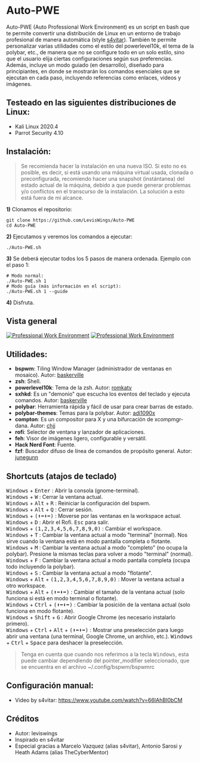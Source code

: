 # Auto-PWE
Auto-PWE (Auto Professional Work Environment) es un script en bash que te permite convertir una distribución de Linux en un entorno de trabajo profesional de manera automática (style [s4vitar](https://youtu.be/66IAhBI0bCM)). También te permite personalizar varias utilidades como el estilo del powerlevel10k, el tema de la polybar, etc., de manera que no se configure todo en un solo estilo, sino que el usuario elija ciertas configuraciones según sus preferencias. Además, incluye un modo guiado (en desarrollo), diseñado para principiantes, en donde se mostrarán los comandos esenciales que se ejecutan en cada paso, incluyendo referencias como enlaces, videos y imágenes.
## Testeado en las siguientes distribuciones de Linux:
- Kali Linux 2020.4
- Parrot Security 4.10
## Instalación:
> Se recomienda hacer la instalación en una nueva ISO. Si esto no es posible, es decir, si está usando una máquina virtual usada, clonada o preconfigurada, recomiendo hacer una snapshot (instántanea) del estado actual de la máquina, debido a que puede generar problemas y/o conflictos en el transcurso de la instalación. La solución a esto está fuera de mi alcance.

**1)** Clonamos el repositorio:
```
git clone https://github.com/LevisWings/Auto-PWE
cd Auto-PWE
```
**2)** Ejecutamos y veremos los comandos a ejecutar:
```
./Auto-PWE.sh
```
**3)** Se deberá ejecutar todos los 5 pasos de manera ordenada. Ejemplo con el paso 1:
```
# Modo normal:
./Auto-PWE.sh 1
# Modo guía (más información en el script):
./Auto-PWE.sh 1 --guide
```

**4)** Disfruta.
## Vista general
[![Professional Work Environment](https://github.com/LevisWings/Auto-PWE/blob/main/GeneralView/WorkEnvironment.png?raw=true "Professional Work Environment")](https://github.com/LevisWings/Auto-PWE/blob/main/GeneralView/WorkEnvironment.png?raw=true "Professional Work Environment")
[![Professional Work Environment](https://github.com/LevisWings/Auto-PWE/blob/main/GeneralView/Overview.png?raw=true "Overview")](https://github.com/LevisWings/Auto-PWE/blob/main/GeneralView/Overview.png?raw=true "Overview")
## Utilidades:
- **bspwm**: Tiling Window Manager (administrador de ventanas en mosaico). Autor: [baskerville](https://github.com/baskerville)
- **zsh**: Shell.
- **powerlevel10k**: Tema de la zsh. Autor: [romkatv](https://github.com/romkatv)
- **sxhkd**: Es un "demonio" que escucha los eventos del teclado y ejecuta comandos. Autor: [baskerville](https://github.com/baskerville)
- **polybar**: Herramienta rápida y fácil de usar para crear barras de estado.
- **polybar-themes**: Temas para la polybar. Autor: [adi1090x](https://github.com/adi1090x)
- **compton**: Es un compositor para X y una bifurcación de xcompmgr-dana. Autor: [chjj](https://github.com/chjj)
- **rofi**: Selector de ventana y lanzador de aplicaciones.
- **feh**: Visor de imágenes ligero, configurable y versátil.
- **Hack Nerd Font**: Fuente.
- **fzf**: Buscador difuso de línea de comandos de propósito general. Autor: [junegunn](https://github.com/junegunn)
## Shortcuts (atajos de teclado)
<kbd>Windows</kbd> + <kbd>Enter</kbd> : Abrir la consola (gnome-terminal).  
<kbd>Windows</kbd> + <kbd>W</kbd> : Cerrar la ventana actual.  
<kbd>Windows</kbd> + <kbd>Alt</kbd> + <kbd>R</kbd> : Reiniciar la configuración del bspwm.  
<kbd>Windows</kbd> + <kbd>Alt</kbd> + <kbd>Q</kbd> : Cerrar sesión.  
<kbd>Windows</kbd> + <kbd>(⬆⬅⬇➡)</kbd> : Moverse por las ventanas en la workspace actual.  
<kbd>Windows</kbd> + <kbd>D</kbd> : Abrir el Rofi. <kbd>Esc</kbd> para salir.  
<kbd>Windows</kbd> + <kbd>(1,2,3,4,5,6,7,8,9,0)</kbd> : Cambiar el workspace.  
<kbd>Windows</kbd> + <kbd>T</kbd> : Cambiar la ventana actual a modo "terminal" (normal). Nos sirve cuando la ventana está en modo pantalla completa o flotante.  
<kbd>Windows</kbd> + <kbd>M</kbd> : Cambiar la ventana actual a modo "completo" (no ocupa la polybar). Presione la mismas teclas para volver a modo "terminal" (normal).  
<kbd>Windows</kbd> + <kbd>F</kbd> : Cambiar la ventana actual a modo pantalla completa (ocupa todo incluyendo la polybar).  
<kbd>Windows</kbd> + <kbd>S</kbd> : Cambiar la ventana actual a modo "flotante".  
<kbd>Windows</kbd> + <kbd>Alt</kbd> + <kbd>(1,2,3,4,5,6,7,8,9,0)</kbd> : Mover la ventana actual a otro workspace.  
<kbd>Windows</kbd> + <kbd>Alt</kbd> + <kbd>(⬆⬅⬇➡)</kbd> : Cambiar el tamaño de la ventana actual (solo funciona si está en modo terminal o flotante).  
<kbd>Windows</kbd> + <kbd>Ctrl</kbd> + <kbd>(⬆⬅⬇➡)</kbd> : Cambiar la posición de la ventana actual (solo funciona en modo flotante).  
<kbd>Windows</kbd> + <kbd>Shift</kbd> + <kbd>G</kbd> : Abrir Google Chrome (es necesario instalarlo primero).  
<kbd>Windows</kbd> + <kbd>Ctrl</kbd> + <kbd>Alt</kbd> + <kbd>(⬆⬅⬇➡)</kbd> : Mostrar una preselección para luego abrir una ventana (una terminal, Google Chrome, un archivo, etc.). <kbd>Windows</kbd> + <kbd>Ctrl</kbd> + <kbd>Space</kbd> para deshacer la preselección.  

> Tenga en cuenta que cuando nos referimos a la tecla <kbd>Windows</kbd>, esta puede cambiar dependiendo del pointer_modifier seleccionado, que se encuentra en el archivo ~/.config/bspwm/bspwmrc

## Configuración manual:
- Video by s4vitar: https://www.youtube.com/watch?v=66IAhBI0bCM
## Créditos
- Autor: leviswings
- Inspirado en s4vitar
- Especial gracias a Marcelo Vazquez (alias s4vitar), Antonio Sarosi y Heath Adams (alias TheCyberMentor)
